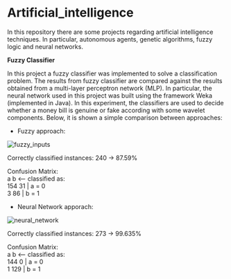 # Artificial_intelligence
In this repository there are some projects regarding artificial intelligence techniques. In particular, autonomous agents, genetic algorithms, fuzzy logic and neural networks.

<b>Fuzzy Classifier</b>

In this project a fuzzy classifier was implemented to solve a classification problem. The results from fuzzy classifier are compared against the results obtained from a multi-layer perceptron network (MLP). In particular, the neural network used in this project was built using the framework Weka (implemented in  Java). In this experiment, the classifiers are used to decide whether a money bill is genuine or fake according with some wavelet components. Below, it is shown a simple comparison between approaches:

- Fuzzy approach:

![fuzzy_inputs](https://user-images.githubusercontent.com/42413563/93220124-7caf8000-f742-11ea-8e9d-df5440b0b3b3.png)

Correctly classified instances: 240 -> 87.59%

Confusion Matrix:<br>
a	b		<-- classified as:<br>
154	31 | a = 0<br>
3	86 | b = 1<br>

- Neural Network apporach:

![neural_network](https://user-images.githubusercontent.com/42413563/93223150-204e5f80-f746-11ea-9e64-ba20a2c89b09.png)

Correctly classified instances: 273 -> 99.635%

Confusion Matrix:<br>
a	b		<-- classified as:<br>
144	0 | a = 0<br>
1	129 | b = 1<br>
